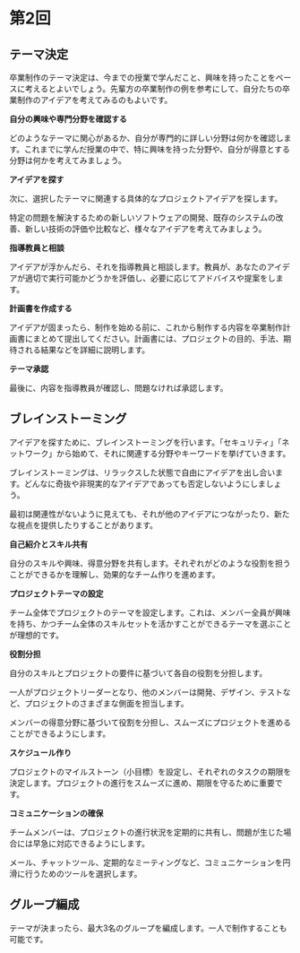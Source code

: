 # 第2回

## テーマ決定

卒業制作のテーマ決定は、今までの授業で学んだこと、興味を持ったことをベースに考えるとよいでしょう。先輩方の卒業制作の例を参考にして、自分たちの卒業制作のアイデアを考えてみるのもよいです。

**自分の興味や専門分野を確認する**

どのようなテーマに関心があるか、自分が専門的に詳しい分野は何かを確認します。これまでに学んだ授業の中で、特に興味を持った分野や、自分が得意とする分野は何かを考えてみましょう。

**アイデアを探す**

次に、選択したテーマに関連する具体的なプロジェクトアイデアを探します。

特定の問題を解決するための新しいソフトウェアの開発、既存のシステムの改善、新しい技術の評価や比較など、様々なアイデアを考えてみましょう。

**指導教員と相談**

アイデアが浮かんだら、それを指導教員と相談します。教員が、あなたのアイデアが適切で実行可能かどうかを評価し、必要に応じてアドバイスや提案をします。

**計画書を作成する**

アイデアが固まったら、制作を始める前に、これから制作する内容を卒業制作計画書にまとめて提出してください。計画書には、プロジェクトの目的、手法、期待される結果などを詳細に説明します。

**テーマ承認**

最後に、内容を指導教員が確認し、問題なければ承認します。

## ブレインストーミング

アイデアを探すために、ブレインストーミングを行います。「セキュリティ」「ネットワーク」から始めて、それに関連する分野やキーワードを挙げていきます。

ブレインストーミングは、リラックスした状態で自由にアイデアを出し合います。どんなに奇抜や非現実的なアイデアであっても否定しないようにしましょう。

最初は関連性がないように見えても、それが他のアイデアにつながったり、新たな視点を提供したりすることがあります。

**自己紹介とスキル共有**

自分のスキルや興味、得意分野を共有します。それぞれがどのような役割を担うことができるかを理解し、効果的なチーム作りを進めます。

**プロジェクトテーマの設定**

チーム全体でプロジェクトのテーマを設定します。これは、メンバー全員が興味を持ち、かつチーム全体のスキルセットを活かすことができるテーマを選ぶことが理想的です。

**役割分担**

自分のスキルとプロジェクトの要件に基づいて各自の役割を分担します。

一人がプロジェクトリーダーとなり、他のメンバーは開発、デザイン、テストなど、プロジェクトのさまざまな側面を担当します。

メンバーの得意分野に基づいて役割を分担し、スムーズにプロジェクトを進めることができるようにします。

**スケジュール作り**

プロジェクトのマイルストーン（小目標）を設定し、それぞれのタスクの期限を決定します。プロジェクトの進行をスムーズに進め、期限を守るために重要です。

**コミュニケーションの確保**

チームメンバーは、プロジェクトの進行状況を定期的に共有し、問題が生じた場合には早急に対応できるようにします。

メール、チャットツール、定期的なミーティングなど、コミュニケーションを円滑に行うためのツールを選択します。

## グループ編成

テーマが決まったら、最大3名のグループを編成します。一人で制作することも可能です。
